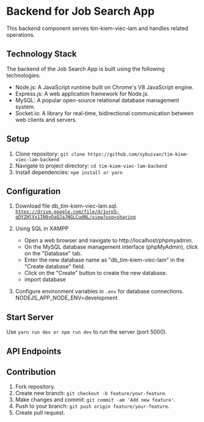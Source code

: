 # Backend for Job Search App

This backend component serves tim-kiem-viec-lam and handles related operations.

## Technology Stack

The backend of the Job Search App is built using the following technologies:

- Node.js: A JavaScript runtime built on Chrome's V8 JavaScript engine.
- Express.js: A web application framework for Node.js.
- MySQL: A popular open-source relational database management system.
- Socket.io: A library for real-time, bidirectional communication between web clients and servers.

## Setup

1. Clone repository: `git clone https://github.com/sybuivan/tim-kiem-viec-lam-backend`
2. Navigate to project directory: `cd tim-kiem-viec-lam-backend`
3. Install dependencies: `npm install or yarn`

## Configuration

1. Download file db_tim-kiem-viec-lam.sql.
   <code>https://drive.google.com/file/d/1vrp5-qDYZHlVx1IN9vOaQJaJNGLCudNL/view?usp=sharing</code>

2. Using SQL in XAMPP
   - Open a web browser and navigate to http://localhost/phpmyadmin.
   - On the MySQL database management interface (phpMyAdmin), click on the "Database" tab.
   - Enter the new database name as "db_tim-kiem-viec-lam" in the "Create database" field.
   - Click on the "Create" button to create the new database.
   - import database

3. Configure environment variables in `.env` for database connections.
   NODEJS_APP_NODE_ENV=development

## Start Server

Use `yarn run dev or npm run dev` to run the server (port 5000).

## API Endpoints

## Contribution

1. Fork repository.
2. Create new branch: `git checkout -b feature/your-feature`.
3. Make changes and commit: `git commit -am 'Add new feature'`.
4. Push to your branch: `git push origin feature/your-feature`.
5. Create pull request.
